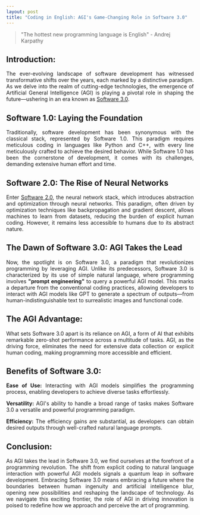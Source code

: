 ```yaml
---
layout: post
title: "Coding in English: AGI's Game-Changing Role in Software 3.0"
---
```


> "The hottest new programming language is English" - Andrej Karpathy

## Introduction:

<p align="justify">
The ever-evolving landscape of software development has witnessed transformative shifts over the years, each marked by a distinctive paradigm. As we delve into the realm of cutting-edge technologies, the emergence of Artificial General Intelligence (AGI) is playing a pivotal role in shaping the future—ushering in an era known as <a href = "https://divgarg.substack.com/p/software-3"  target="_blank">Software 3.0</a>.
</p>

## Software 1.0: Laying the Foundation

<p align="justify">
Traditionally, software development has been synonymous with the classical stack, represented by Software 1.0. This paradigm requires meticulous coding in languages like Python and C++, with every line meticulously crafted to achieve the desired behavior. While Software 1.0 has been the cornerstone of development, it comes with its challenges, demanding extensive human effort and time.
</p>

## Software 2.0: The Rise of Neural Networks

<p align="justify">
Enter  <a href = "https://karpathy.medium.com/software-2-0-a64152b37c35"  target="_blank">Software 2.0</a>, the neural network stack, which introduces abstraction and optimization through neural networks. This paradigm, often driven by optimization techniques like backpropagation and gradient descent, allows machines to learn from datasets, reducing the burden of explicit human coding. However, it remains less accessible to humans due to its abstract nature.
</p>

## The Dawn of Software 3.0: AGI Takes the Lead

<p align="justify">
Now, the spotlight is on Software 3.0, a paradigm that revolutionizes programming by leveraging AGI. Unlike its predecessors, Software 3.0 is characterized by its use of simple natural language, where programming involves <b>"prompt engineering"</b> to query a powerful AGI model. This marks a departure from the conventional coding practices, allowing developers to interact with AGI models like GPT to generate a spectrum of outputs—from human-indistinguishable text to surrealistic images and functional code.
</p>

## The AGI Advantage:

<p align="justify">
What sets Software 3.0 apart is its reliance on AGI, a form of AI that exhibits remarkable zero-shot performance across a multitude of tasks. AGI, as the driving force, eliminates the need for extensive data collection or explicit human coding, making programming more accessible and efficient.
</p>

## Benefits of Software 3.0:

<p align="justify">
<b>Ease of Use:</b> Interacting with AGI models simplifies the programming process, enabling developers to achieve diverse tasks effortlessly.
</p>

<p align="justify">
<b>Versatility:</b> AGI's ability to handle a broad range of tasks makes Software 3.0 a versatile and powerful programming paradigm.
</p>

<p align="justify">
<b>Efficiency:</b> The efficiency gains are substantial, as developers can obtain desired outputs through well-crafted natural language prompts.
</p>

## Conclusion:

<p align="justify">
As AGI takes the lead in Software 3.0, we find ourselves at the forefront of a programming revolution. The shift from explicit coding to natural language interaction with powerful AGI models signals a quantum leap in software development. Embracing Software 3.0 means embracing a future where the boundaries between human ingenuity and artificial intelligence blur, opening new possibilities and reshaping the landscape of technology. As we navigate this exciting frontier, the role of AGI in driving innovation is poised to redefine how we approach and perceive the art of programming.
</p>